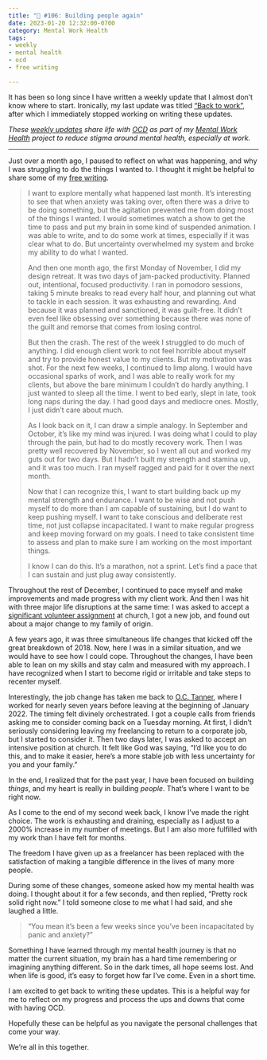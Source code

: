 ```yaml
---
title: "🧠 #106: Building people again"
date: 2023-01-20 12:32:00-0700
category: Mental Work Health
tags:
- weekly
- mental health
- ocd
- free writing

---
```


It has been so long since I have written a weekly update that I almost don’t know where to start. Ironically, my last update was titled [“Back to work”](https://bennorris.com/2022/11/04/back-to-work), after which I immediately stopped working on writing these updates.

_These [weekly updates](https://bennorris.com/tags/weekly-update/) share life with [OCD](https://bennorris.com/tags/ocd/) as part of my [Mental Work Health](https://bennorris.com/mental-work-health/) project to reduce stigma around mental health, especially at work._

***

Just over a month ago, I paused to reflect on what was happening, and why I was struggling to do the things I wanted to. I thought it might be helpful to share some of my [free writing](https://bennorris.com/tags/free-writing).

> I want to explore mentally what happened last month. It’s interesting to see that when anxiety was taking over, often there was a drive to be doing something, but the agitation prevented me from doing most of the things I wanted. I would sometimes watch a show to get the time to pass and put my brain in some kind of suspended animation. I was able to write, and to do some work at times, especially if it was clear what to do. But uncertainty overwhelmed my system and broke my ability to do what I wanted.
> 
> And then one month ago, the first Monday of November, I did my design retreat. It was two days of jam-packed productivity. Planned out, intentional, focused productivity. I ran in pomodoro sessions, taking 5 minute breaks to read every half hour, and planning out what to tackle in each session. It was exhausting and rewarding. And because it was planned and sanctioned, it was guilt-free. It didn’t even feel like obsessing over something because there was none of the guilt and remorse that comes from losing control.
> 
> But then the crash. The rest of the week I struggled to do much of anything. I did enough client work to not feel horrible about myself and try to provide honest value to my clients. But my motivation was shot. For the next few weeks, I continued to limp along. I would have occasional sparks of work, and I was able to really work for my clients, but above the bare minimum I couldn’t do hardly anything. I just wanted to sleep all the time. I went to bed early, slept in late, took long naps during the day. I had good days and mediocre ones. Mostly, I just didn’t care about much.
> 
> As I look back on it, I can draw a simple analogy. In September and October, it’s like my mind was injured. I was doing what I could to play through the pain, but had to do mostly recovery work. Then I was pretty well recovered by November, so I went all out and worked my guts out for two days. But I hadn’t built my strength and stamina up, and it was too much. I ran myself ragged and paid for it over the next month.
> 
> Now that I can recognize this, I want to start building back up my mental strength and endurance. I want to be wise and not push myself to do more than I am capable of sustaining, but I do want to keep pushing myself. I want to take conscious and deliberate rest time, not just collapse incapacitated. I want to make regular progress and keep moving forward on my goals. I need to take consistent time to assess and plan to make sure I am working on the most important things.
> 
> I know I can do this. It’s a marathon, not a sprint. Let’s find a pace that I can sustain and just plug away consistently.

Throughout the rest of December, I continued to pace myself and make improvements and made progress with my client work. And then I was hit with three major life disruptions at the same time: I was asked to accept a [significant volunteer assignment](https://www.churchofjesuschrist.org/study/manual/my-calling-as-a-counselor-in-the-bishopric?lang=eng) at church, I got a new job, and found out about a major change to my family of origin.

A few years ago, it was three simultaneous life changes that kicked off the great breakdown of 2018. Now, here I was in a similar situation, and we would have to see how I could cope. Throughout the changes, I have been able to lean on my skills and stay calm and measured with my approach. I have recognized when I start to become rigid or irritable and take steps to recenter myself.

Interestingly, the job change has taken me back to [O.C. Tanner](https://www.octanner.com), where I worked for nearly seven years before leaving at the beginning of January 2022. The timing felt divinely orchestrated. I got a couple calls from friends asking me to consider coming back on a Tuesday morning. At first, I didn’t seriously considering leaving my freelancing to return to a corporate job, but I started to consider it. Then two days later, I was asked to accept an intensive position at church. It felt like God was saying, “I’d like you to do this, and to make it easier, here’s a more stable job with less uncertainty for you and your family.”

In the end, I realized that for the past year, I have been focused on building *things*, and my heart is really in building *people*. That’s where I want to be right now.

As I come to the end of my second week back, I know I’ve made the right choice. The work is exhausting and draining, especially as I adjust to a 2000% increase in my number of meetings. But I am also more fulfilled with my work than I have felt for months.

The freedom I have given up as a freelancer has been replaced with the satisfaction of making a tangible difference in the lives of many more people.

During some of these changes, someone asked how my mental health was doing. I thought about it for a few seconds, and then replied, “Pretty rock solid right now.” I told someone close to me what I had said, and she laughed a little.

> “You mean it’s been a few weeks since you’ve been incapacitated by panic and anxiety?”

Something I have learned through my mental health journey is that no matter the current situation, my brain has a hard time remembering or imagining anything different. So in the dark times, all hope seems lost. And when life is good, it’s easy to forget how far I’ve come. Even in a short time.

I am excited to get back to writing these updates. This is a helpful way for me to reflect on my progress and process the ups and downs that come with having OCD.

Hopefully these can be helpful as you navigate the personal challenges that come your way.

We’re all in this together.



